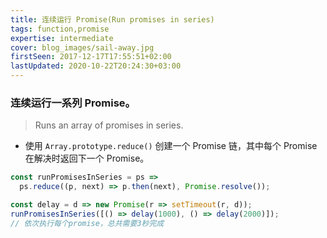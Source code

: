 ```yaml
---
title: 连续运行 Promise(Run promises in series)
tags: function,promise
expertise: intermediate
cover: blog_images/sail-away.jpg
firstSeen: 2017-12-17T17:55:51+02:00
lastUpdated: 2020-10-22T20:24:30+03:00
---
```


### 连续运行一系列 Promise。
> Runs an array of promises in series.

- 使用 `Array.prototype.reduce()` 创建一个 Promise 链，其中每个 Promise 在解决时返回下一个 Promise。

```js
const runPromisesInSeries = ps =>
  ps.reduce((p, next) => p.then(next), Promise.resolve());
```

```js
const delay = d => new Promise(r => setTimeout(r, d));
runPromisesInSeries([() => delay(1000), () => delay(2000)]);
// 依次执行每个promise，总共需要3秒完成
```
